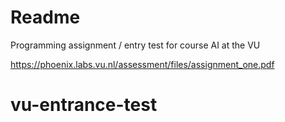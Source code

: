 # Readme

Programming assignment / entry test for course AI at the VU

https://phoenix.labs.vu.nl/assessment/files/assignment_one.pdf
# vu-entrance-test
